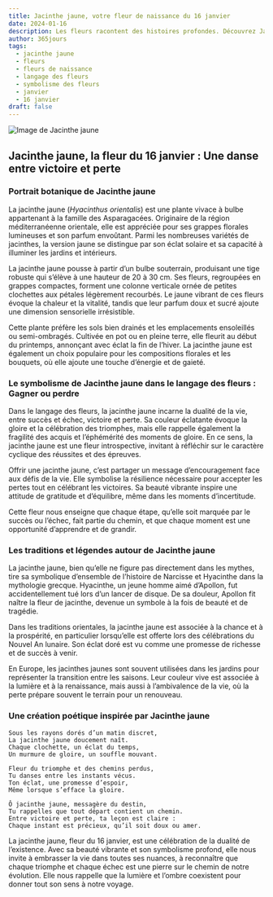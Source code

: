 ```yaml
---
title: Jacinthe jaune, votre fleur de naissance du 16 janvier
date: 2024-01-16
description: Les fleurs racontent des histoires profondes. Découvrez Jacinthe jaune, votre fleur de naissance du 16 janvier, ses symboles et récits fascinants. Plongez dans sa signification et son langage unique dans l'art floral.
author: 365jours
tags:
  - jacinthe jaune
  - fleurs
  - fleurs de naissance
  - langage des fleurs
  - symbolisme des fleurs
  - janvier
  - 16 janvier
draft: false
---
```



![Image de Jacinthe jaune](https://cdn.pixabay.com/photo/2015/04/23/19/03/hyacinth-736516_640.jpg#center)


## Jacinthe jaune, la fleur du 16 janvier : Une danse entre victoire et perte

### Portrait botanique de Jacinthe jaune

La jacinthe jaune (_Hyacinthus orientalis_) est une plante vivace à bulbe appartenant à la famille des Asparagacées. Originaire de la région méditerranéenne orientale, elle est appréciée pour ses grappes florales lumineuses et son parfum envoûtant. Parmi les nombreuses variétés de jacinthes, la version jaune se distingue par son éclat solaire et sa capacité à illuminer les jardins et intérieurs.

La jacinthe jaune pousse à partir d’un bulbe souterrain, produisant une tige robuste qui s’élève à une hauteur de 20 à 30 cm. Ses fleurs, regroupées en grappes compactes, forment une colonne verticale ornée de petites clochettes aux pétales légèrement recourbés. Le jaune vibrant de ces fleurs évoque la chaleur et la vitalité, tandis que leur parfum doux et sucré ajoute une dimension sensorielle irrésistible.

Cette plante préfère les sols bien drainés et les emplacements ensoleillés ou semi-ombragés. Cultivée en pot ou en pleine terre, elle fleurit au début du printemps, annonçant avec éclat la fin de l’hiver. La jacinthe jaune est également un choix populaire pour les compositions florales et les bouquets, où elle ajoute une touche d’énergie et de gaieté.

### Le symbolisme de Jacinthe jaune dans le langage des fleurs : Gagner ou perdre

Dans le langage des fleurs, la jacinthe jaune incarne la dualité de la vie, entre succès et échec, victoire et perte. Sa couleur éclatante évoque la gloire et la célébration des triomphes, mais elle rappelle également la fragilité des acquis et l’éphémérité des moments de gloire. En ce sens, la jacinthe jaune est une fleur introspective, invitant à réfléchir sur le caractère cyclique des réussites et des épreuves.

Offrir une jacinthe jaune, c’est partager un message d’encouragement face aux défis de la vie. Elle symbolise la résilience nécessaire pour accepter les pertes tout en célébrant les victoires. Sa beauté vibrante inspire une attitude de gratitude et d’équilibre, même dans les moments d’incertitude.

Cette fleur nous enseigne que chaque étape, qu’elle soit marquée par le succès ou l’échec, fait partie du chemin, et que chaque moment est une opportunité d’apprendre et de grandir.

### Les traditions et légendes autour de Jacinthe jaune

La jacinthe jaune, bien qu’elle ne figure pas directement dans les mythes, tire sa symbolique d’ensemble de l’histoire de Narcisse et Hyacinthe dans la mythologie grecque. Hyacinthe, un jeune homme aimé d’Apollon, fut accidentellement tué lors d’un lancer de disque. De sa douleur, Apollon fit naître la fleur de jacinthe, devenue un symbole à la fois de beauté et de tragédie.

Dans les traditions orientales, la jacinthe jaune est associée à la chance et à la prospérité, en particulier lorsqu’elle est offerte lors des célébrations du Nouvel An lunaire. Son éclat doré est vu comme une promesse de richesse et de succès à venir.

En Europe, les jacinthes jaunes sont souvent utilisées dans les jardins pour représenter la transition entre les saisons. Leur couleur vive est associée à la lumière et à la renaissance, mais aussi à l’ambivalence de la vie, où la perte prépare souvent le terrain pour un renouveau.

### Une création poétique inspirée par Jacinthe jaune

```
Sous les rayons dorés d’un matin discret,  
La jacinthe jaune doucement naît.  
Chaque clochette, un éclat du temps,  
Un murmure de gloire, un souffle mouvant.  

Fleur du triomphe et des chemins perdus,  
Tu danses entre les instants vécus.  
Ton éclat, une promesse d’espoir,  
Même lorsque s’efface la gloire.  

Ô jacinthe jaune, messagère du destin,  
Tu rappelles que tout départ contient un chemin.  
Entre victoire et perte, ta leçon est claire :  
Chaque instant est précieux, qu’il soit doux ou amer.  
```

La jacinthe jaune, fleur du 16 janvier, est une célébration de la dualité de l’existence. Avec sa beauté vibrante et son symbolisme profond, elle nous invite à embrasser la vie dans toutes ses nuances, à reconnaître que chaque triomphe et chaque échec est une pierre sur le chemin de notre évolution. Elle nous rappelle que la lumière et l’ombre coexistent pour donner tout son sens à notre voyage.


